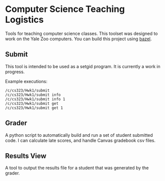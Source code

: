 # Computer Science Teaching Logistics
Tools for teaching computer science classes. This toolset was designed to work on the Yale Zoo computers. You can build this project using [bazel](https://bazel.build/).

## Submit
This tool is intended to be used as a setgid program. It is currently a work in progress.

Example executions:
```
/c/cs323/Hwk1/submit
/c/cs323/Hwk1/submit info
/c/cs323/Hwk1/submit info 1
/c/cs323/Hwk1/submit get
/c/cs323/Hwk1/submit get 1
```
## Grader
A python script to automatically build and run a set of student submitted code. I can calculate late scores, and handle Canvas gradebook csv files.

## Results View
A tool to output the results file for a student that was generated by the grader.
